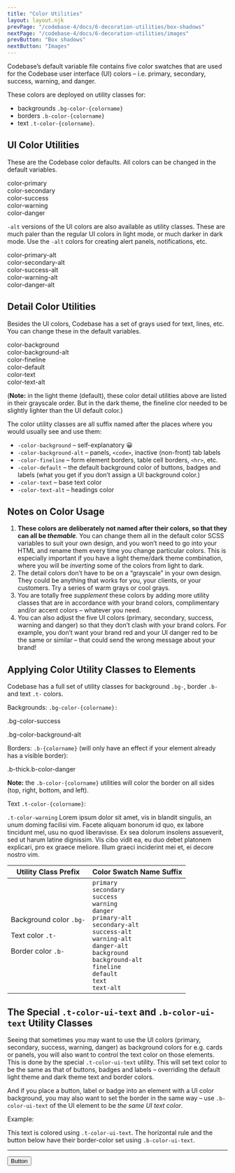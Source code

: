 ```yaml
---
title: "Color Utilities"
layout: layout.njk
prevPage: "/codebase-4/docs/6-decoration-utilities/box-shadows"
nextPage: "/codebase-4/docs/6-decoration-utilities/images"
prevButton: "Box shadows"
nextButton: "Images"
---
```


<p class="t-lg t-thin">Codebase’s default variable file contains five color swatches that are used for the Codebase user interface (UI) colors – i.e. <span class="label label-primary">primary</span>, <span class="label label-secondary">secondary</span>, <span class="label label-success">success</span>, <span class="label label-warning">warning</span>, and <span class="label label-danger">danger</span>.</p>

These colors are deployed on utility classes for:

* backgrounds `.bg-color-{colorname}`
* borders `.b-color-{colorname}`
* text `.t-color-{colorname}`.

## UI Color Utilities

These are the Codebase color defaults. All colors can be changed in the default variables.

<div class="grid grid-4-cols mb-2 bs rounded">
  <div class="mb-0 py-3 t-center">color-primary</div>
  <div class="mb-0 col-2-thru-4 bg-color-primary"></div>
</div>

<div class="grid grid-4-cols mb-2 bs rounded">
  <div class="mb-0 py-3 t-center">color-secondary</div>
  <div class="mb-0 col-2-thru-4 bg-color-secondary"></div>
</div>

<div class="grid grid-4-cols mb-2 bs rounded">
  <div class="mb-0 py-3 t-center">color-success</div>
  <div class="mb-0 col-2-thru-4 bg-color-success"></div>
</div>

<div class="grid grid-4-cols mb-2 bs rounded">
  <div class="mb-0 py-3 t-center">color-warning</div>
  <div class="mb-0 col-2-thru-4 bg-color-warning"></div>
</div>

<div class="grid grid-4-cols mb-3 bs rounded">
  <div class="mb-0 py-3 t-center">color-danger</div>
  <div class="mb-0 col-2-thru-4 bg-color-danger"></div>
</div>

`-alt` versions of the UI colors are also available as utility classes. These are much paler than the regular UI colors in light mode, or much darker in dark mode. Use the `-alt` colors for creating alert panels, notifications, etc.

<div class="grid grid-4-cols mb-2 bs rounded">
  <div class="mb-0 py-3 t-center">color-primary-alt</div>
  <div class="mb-0 col-2-thru-4 bg-color-primary-alt"></div>
</div>

<div class="grid grid-4-cols mb-2 bs rounded">
  <div class="mb-0 py-3 t-center">color-secondary-alt</div>
  <div class="mb-0 col-2-thru-4 bg-color-secondary-alt"></div>
</div>

<div class="grid grid-4-cols mb-2 bs rounded">
  <div class="mb-0 py-3 t-center">color-success-alt</div>
  <div class="mb-0 col-2-thru-4 bg-color-success-alt"></div>
</div>

<div class="grid grid-4-cols mb-2 bs rounded">
  <div class="mb-0 py-3 t-center">color-warning-alt</div>
  <div class="mb-0 col-2-thru-4 bg-color-warning-alt"></div>
</div>

<div class="grid grid-4-cols mb-3 bs rounded">
  <div class="mb-0 py-3 t-center">color-danger-alt</div>
  <div class="mb-0 col-2-thru-4 bg-color-danger-alt"></div>
</div>

## Detail Color Utilities

Besides the UI colors, Codebase has a set of grays used for text, lines, etc. You can change these in the default variables.

<div class="grid grid-4-cols mb-2 bs rounded">
  <div class="mb-0 py-3 t-center">color-background</div>
  <div class="mb-0 col-2-thru-4 bg-color-background"></div>
</div>

<div class="grid grid-4-cols mb-2 bs rounded">
  <div class="mb-0 py-3 t-center">color-background-alt</div>
  <div class="mb-0 col-2-thru-4 bg-color-background-alt"></div>
</div>

<div class="grid grid-4-cols mb-2 bs rounded">
  <div class="mb-0 py-3 t-center">color-fineline</div>
  <div class="mb-0 col-2-thru-4 bg-color-fineline"></div>
</div>

<div class="grid grid-4-cols mb-2 bs rounded">
  <div class="mb-0 py-3 t-center">color-default</div>
  <div class="mb-0 col-2-thru-4 bg-color-default"></div>
</div>

<div class="grid grid-4-cols mb-2 bs rounded">
  <div class="mb-0 py-3 t-center">color-text</div>
  <div class="mb-0 col-2-thru-4 bg-color-text"></div>
</div>

<div class="grid grid-4-cols mb-3 bs rounded">
  <div class="mb-0 py-3 t-center">color-text-alt</div>
  <div class="mb-0 col-2-thru-4 bg-color-text-alt"></div>
</div>

(**Note:** in the light theme (default), these color detail utilities above are listed in their grayscale order. But in the dark theme, the fineline clor needed to be slightly lighter than the UI default color.)

The color utility classes are all suffix named after the places where you would usually see and use them:

* `-color-background` – self-explanatory 😀
* `-color-background-alt` – panels, `<code>`, inactive (non-front) tab labels
* `-color-fineline` – form element borders, table cell borders, `<hr>`, etc.
* `-color-default` – the default background color of buttons, badges and labels (what you get if you don’t assign a UI background color.)
* `-color-text` – base text color
* `-color-text-alt` – headings color

## Notes on Color Usage

1. **These colors are deliberately not named after their colors, so that they can all be _themable_**. You can change them all in the default color SCSS variables to suit your own design, and you won’t need to go into your HTML and rename them every time you change particular colors. This is especially important if you have a light theme/dark theme combination, where you will be _inverting_ some of the colors from light to dark.
2. The detail colors don’t have to be on a “grayscale” in your own design. They could be anything that works for you, your clients, or your customers. Try a series of warm grays or cool grays.
3. You are totally free _supplement_ these colors by adding more utility classes that are in accordance with your brand colors, complimentary and/or accent colors – whatever you need.
4. You can also adjust the five UI colors (primary, secondary, success, warning and danger) so that they don’t clash with your brand colors. For example, you don’t want your brand red and your UI danger red to be the same or similar – that could send the wrong message about your brand!

## Applying Color Utility Classes to Elements

Codebase has a full set of utility classes for background `.bg-`, border `.b-` and text `.t-` colors.

Backgrounds: `.bg-color-{colorname}:`

<p class="p-2 bg-color-success t-color-ui-text">.bg-color-success</p>
<p class="p-2 bg-color-background-alt">.bg-color-background-alt</p>

Borders: `.b-{colorname}` (will only have an effect if your element already has a visible border):

<p class="p-2 b-thick b-color-danger">.b-thick.b-color-danger</p>

**Note:** the `.b-color-{colorname}` utilities will color the border on all sides (top, right, bottom, and left).

Text `.t-color-{colorname}`:

<p class="t-color-warning"><code>.t-color-warning</code> Lorem ipsum dolor sit amet, vis in blandit singulis, an unum doming facilisi vim. Facete aliquam bonorum id quo, ex labore tincidunt mel, usu no quod liberavisse. Ex sea dolorum insolens assueverit, sed ut harum latine dignissim. Vis cibo vidit ea, eu duo debet platonem explicari, pro ex graece meliore. Illum graeci inciderint mei et, ei decore nostro vim.</p>

<table class="table">
  <thead>
    <tr><th>Utility Class Prefix</th>
    <th>Color Swatch Name Suffix</th>
  </tr></thead>
  <tbody>
    <tr>
      <td style="min-width: 160px">
        <p>Background color <code>.bg-</code></p>
        <p>Text color <code>.t-</code></p>
        <p>Border color <code>.b-</code></p>
      </td>
      <td>
        <code>primary</code><br>
        <code>secondary</code><br>
        <code>success</code><br>
        <code>warning</code><br>
        <code>danger</code><br>
        <code>primary-alt</code><br>
        <code>secondary-alt</code><br>
        <code>success-alt</code><br>
        <code>warning-alt</code><br>
        <code>danger-alt</code><br>
        <code>background</code><br>
        <code>background-alt</code><br>
        <code>fineline</code><br>
        <code>default</code><br>
        <code>text</code><br>
        <code>text-alt</code><br>
      </td>
    </tr>
  </tbody>
</table>

## The Special `.t-color-ui-text` and `.b-color-ui-text` Utility Classes

Seeing that sometimes you may want to use the UI colors (primary, secondary, success, warning, danger) as background colors for e.g. cards or panels, you will also want to control the text color on those elements. This is done by the special `.t-color-ui-text` utility. This will set text color to be the same as that of buttons, badges and labels – overriding the default light theme and dark theme text and border colors.

And if you place a button, label or badge into an element with a UI color background, you may also want to set the border in the same way – use `.b-color-ui-text` of the UI element to be _the same UI text color_.

Example:

<div class="mb-3 p-6 bg-color-primary t-color-ui-text">
  This text is colored using <code class="t-color-text">.t-color-ui-text</code>. The horizontal rule and the button below have their border-color set using <code class="t-color-text">.b-color-ui-text</code>.
  <hr class="b-color-ui-text">
  <button class="btn btn-primary b-color-ui-text">Button</button>
</div>